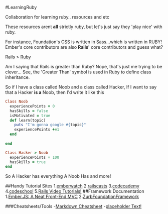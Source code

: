 #LearningRuby

Collaboration for learning ruby.. resources and etc

These resources arent **all** strictly ruby, but let's just say they 'play nice' with ruby.

For instance, Foundation's CSS is written in Sass...which is written in RUBY!
Ember's core contributors are also **Rails'** core contributors and guess what?

Rails > [Ruby](https://www.ruby-lang.org/en/ 'T3h motherland')

Am I saying that Rails is greater than Ruby?
Nope, that's just me trying to be clever...
See, the 'Greater Than' symbol is used in Ruby to define class inheritance.

So if I have a class called Noob and a class called Hacker,
If I want to say that a Hacker **is a** Noob, then I'd write it like this

```````````````````ruby
Class Noob
  experiencePoints = 0
  hasSkills = false
  isMotivated = true
  def learn(topic)
    puts "I'm gonna google #{topic}"
    experiencePoints +=1
  end
  
end

Class Hacker > Noob
  experiencePoints = 100
  hasSkills = true
end
``````````````````````````
So A Hacker has everything A Noob Has and more!
  

##Handy Tutorial Sites
1.[emberwatch](http://emberwatch.com/#screencasts)
2.[railscasts](railscasts.com "Some Good free rails tuts!")
3.[codecademy](http://codecademy.com)
4.[codeschool](http://codeschool.com)
5.[Rails Video Tutorials!](http://ruby.railstutorial.org/ "Michael Hartl's legendary RailsTuts")
##Framework Documentation
1.[Ember.JS: A Neat Front-End MVC](https://www.google.com "Ember's Homepage")
2.[ZurbFoundationFramework](http://foundation.zurb.com "A responsive CSS/JS package")

###Cheatsheets/Tools
-[Markdown Cheatsheet](https://github.com/adam-p/markdown-here/wiki/Markdown-Cheatsheet#wiki-lists "What I used to edit this!")
-[placeholder Text!](http://placeholder.url "hover tooltip")

